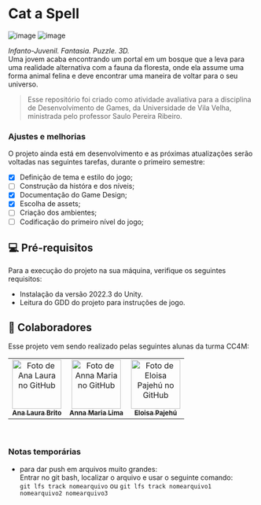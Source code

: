 # Cat a Spell  

![image](https://img.shields.io/badge/C%23-239120?style=for-the-badge&logo=c-sharp&logoColor=white)
![image](https://img.shields.io/badge/Unity-100000?style=for-the-badge&logo=unity&logoColor=white)

_Infanto-Juvenil. Fantasia. Puzzle. 3D._ </br>
Uma jovem acaba encontrando um portal em um bosque que a leva para uma realidade alternativa com a fauna da floresta, onde ela assume uma forma animal felina e deve encontrar uma maneira de voltar para o seu universo.

> Esse repositório foi criado como atividade avaliativa para a disciplina de Desenvolvimento de Games, da Universidade de Vila Velha, ministrada pelo professor Saulo Pereira Ribeiro.

### Ajustes e melhorias

O projeto ainda está em desenvolvimento e as próximas atualizações serão voltadas nas seguintes tarefas, durante o primeiro semestre:

- [x] Definição de tema e estilo do jogo;
- [ ] Construção da históra e dos níveis;
- [x] Documentação do Game Design;
- [x] Escolha de assets;
- [ ] Criação dos ambientes;
- [ ] Codificação do primeiro nível do jogo;

## 💻 Pré-requisitos

Para a execução do projeto na sua máquina, verifique os seguintes requisitos:

- Instalação da versão 2022.3 do Unity.
- Leitura do GDD do projeto para instruções de jogo.

## 🤝 Colaboradores

Esse projeto vem sendo realizado pelas seguintes alunas da turma CC4M:

<table>
  <tr>
    <td align="center">
      <a href="#" title="analaurabrito">
        <img src="https://avatars.githubusercontent.com/u/111578898" width="100px;" alt="Foto de Ana Laura no GitHub"/><br>
        <sub>
          <b>Ana Laura Brito</b>
        </sub>
      </a>
    </td>
    <td align="center">
      <a href="#" title="Annmochii">
        <img src="https://avatars.githubusercontent.com/u/87787347" width="100px;" alt="Foto de Anna Maria no GitHub"/><br>
        <sub>
          <b>Anna Maria Lima</b>
        </sub>
      </a>
    </td>
    <td align="center">
      <a href="#" title="eloisapsl">
        <img src="https://avatars.githubusercontent.com/u/111752882" width="100px;" alt="Foto de Eloisa Pajehú no GitHub"/><br>
        <sub>
          <b>Eloisa Pajehú</b>
        </sub>
      </a>
    </td>
  </tr>
</table>
</br>

### Notas temporárias
- para dar push em arquivos muito grandes:  
  Entrar no git bash, localizar o arquivo e usar o seguinte comando:  
  `git lfs track nomearquivo` ou `git lfs track nomearquivo1 nomearquivo2 nomearquivo3`

